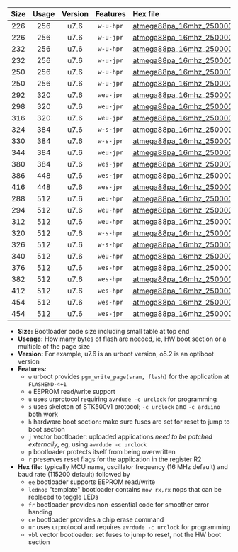 |Size|Usage|Version|Features|Hex file|
|:-:|:-:|:-:|:-:|:--|
|226|256|u7.6|`w-u-hpr`|[atmega88pa_16mhz_250000bps_ur.hex](https://raw.githubusercontent.com/stefanrueger/urboot/main/atmega88pa_16mhz_250000bps_ur.hex)|
|226|256|u7.6|`w-u-jpr`|[atmega88pa_16mhz_250000bps_ur_vbl.hex](https://raw.githubusercontent.com/stefanrueger/urboot/main/atmega88pa_16mhz_250000bps_ur_vbl.hex)|
|232|256|u7.6|`w-u-hpr`|[atmega88pa_16mhz_250000bps_lednop_ur.hex](https://raw.githubusercontent.com/stefanrueger/urboot/main/atmega88pa_16mhz_250000bps_lednop_ur.hex)|
|232|256|u7.6|`w-u-jpr`|[atmega88pa_16mhz_250000bps_lednop_ur_vbl.hex](https://raw.githubusercontent.com/stefanrueger/urboot/main/atmega88pa_16mhz_250000bps_lednop_ur_vbl.hex)|
|250|256|u7.6|`w-u-hpr`|[atmega88pa_16mhz_250000bps_lednop_fr_ur.hex](https://raw.githubusercontent.com/stefanrueger/urboot/main/atmega88pa_16mhz_250000bps_lednop_fr_ur.hex)|
|250|256|u7.6|`w-u-jpr`|[atmega88pa_16mhz_250000bps_lednop_fr_ur_vbl.hex](https://raw.githubusercontent.com/stefanrueger/urboot/main/atmega88pa_16mhz_250000bps_lednop_fr_ur_vbl.hex)|
|292|320|u7.6|`weu-jpr`|[atmega88pa_16mhz_250000bps_ee_ur_vbl.hex](https://raw.githubusercontent.com/stefanrueger/urboot/main/atmega88pa_16mhz_250000bps_ee_ur_vbl.hex)|
|298|320|u7.6|`weu-jpr`|[atmega88pa_16mhz_250000bps_ee_lednop_ur_vbl.hex](https://raw.githubusercontent.com/stefanrueger/urboot/main/atmega88pa_16mhz_250000bps_ee_lednop_ur_vbl.hex)|
|316|320|u7.6|`weu-jpr`|[atmega88pa_16mhz_250000bps_ee_lednop_fr_ur_vbl.hex](https://raw.githubusercontent.com/stefanrueger/urboot/main/atmega88pa_16mhz_250000bps_ee_lednop_fr_ur_vbl.hex)|
|324|384|u7.6|`w-s-jpr`|[atmega88pa_16mhz_250000bps_vbl.hex](https://raw.githubusercontent.com/stefanrueger/urboot/main/atmega88pa_16mhz_250000bps_vbl.hex)|
|330|384|u7.6|`w-s-jpr`|[atmega88pa_16mhz_250000bps_lednop_vbl.hex](https://raw.githubusercontent.com/stefanrueger/urboot/main/atmega88pa_16mhz_250000bps_lednop_vbl.hex)|
|344|384|u7.6|`weu-jpr`|[atmega88pa_16mhz_250000bps_ee_lednop_fr_ce_ur_vbl.hex](https://raw.githubusercontent.com/stefanrueger/urboot/main/atmega88pa_16mhz_250000bps_ee_lednop_fr_ce_ur_vbl.hex)|
|380|384|u7.6|`wes-jpr`|[atmega88pa_16mhz_250000bps_ee_vbl.hex](https://raw.githubusercontent.com/stefanrueger/urboot/main/atmega88pa_16mhz_250000bps_ee_vbl.hex)|
|386|448|u7.6|`wes-jpr`|[atmega88pa_16mhz_250000bps_ee_lednop_vbl.hex](https://raw.githubusercontent.com/stefanrueger/urboot/main/atmega88pa_16mhz_250000bps_ee_lednop_vbl.hex)|
|416|448|u7.6|`wes-jpr`|[atmega88pa_16mhz_250000bps_ee_lednop_fr_vbl.hex](https://raw.githubusercontent.com/stefanrueger/urboot/main/atmega88pa_16mhz_250000bps_ee_lednop_fr_vbl.hex)|
|288|512|u7.6|`weu-hpr`|[atmega88pa_16mhz_250000bps_ee_ur.hex](https://raw.githubusercontent.com/stefanrueger/urboot/main/atmega88pa_16mhz_250000bps_ee_ur.hex)|
|294|512|u7.6|`weu-hpr`|[atmega88pa_16mhz_250000bps_ee_lednop_ur.hex](https://raw.githubusercontent.com/stefanrueger/urboot/main/atmega88pa_16mhz_250000bps_ee_lednop_ur.hex)|
|312|512|u7.6|`weu-hpr`|[atmega88pa_16mhz_250000bps_ee_lednop_fr_ur.hex](https://raw.githubusercontent.com/stefanrueger/urboot/main/atmega88pa_16mhz_250000bps_ee_lednop_fr_ur.hex)|
|320|512|u7.6|`w-s-hpr`|[atmega88pa_16mhz_250000bps.hex](https://raw.githubusercontent.com/stefanrueger/urboot/main/atmega88pa_16mhz_250000bps.hex)|
|326|512|u7.6|`w-s-hpr`|[atmega88pa_16mhz_250000bps_lednop.hex](https://raw.githubusercontent.com/stefanrueger/urboot/main/atmega88pa_16mhz_250000bps_lednop.hex)|
|340|512|u7.6|`weu-hpr`|[atmega88pa_16mhz_250000bps_ee_lednop_fr_ce_ur.hex](https://raw.githubusercontent.com/stefanrueger/urboot/main/atmega88pa_16mhz_250000bps_ee_lednop_fr_ce_ur.hex)|
|376|512|u7.6|`wes-hpr`|[atmega88pa_16mhz_250000bps_ee.hex](https://raw.githubusercontent.com/stefanrueger/urboot/main/atmega88pa_16mhz_250000bps_ee.hex)|
|382|512|u7.6|`wes-hpr`|[atmega88pa_16mhz_250000bps_ee_lednop.hex](https://raw.githubusercontent.com/stefanrueger/urboot/main/atmega88pa_16mhz_250000bps_ee_lednop.hex)|
|412|512|u7.6|`wes-hpr`|[atmega88pa_16mhz_250000bps_ee_lednop_fr.hex](https://raw.githubusercontent.com/stefanrueger/urboot/main/atmega88pa_16mhz_250000bps_ee_lednop_fr.hex)|
|454|512|u7.6|`wes-hpr`|[atmega88pa_16mhz_250000bps_ee_lednop_fr_ce.hex](https://raw.githubusercontent.com/stefanrueger/urboot/main/atmega88pa_16mhz_250000bps_ee_lednop_fr_ce.hex)|
|454|512|u7.6|`wes-jpr`|[atmega88pa_16mhz_250000bps_ee_lednop_fr_ce_vbl.hex](https://raw.githubusercontent.com/stefanrueger/urboot/main/atmega88pa_16mhz_250000bps_ee_lednop_fr_ce_vbl.hex)|

- **Size:** Bootloader code size including small table at top end
- **Useage:** How many bytes of flash are needed, ie, HW boot section or a multiple of the page size
- **Version:** For example, u7.6 is an urboot version, o5.2 is an optiboot version
- **Features:**
  + `w` urboot provides `pgm_write_page(sram, flash)` for the application at `FLASHEND-4+1`
  + `e` EEPROM read/write support
  + `u` uses urprotocol requiring `avrdude -c urclock` for programming
  + `s` uses skeleton of STK500v1 protocol; `-c urclock` and `-c arduino` both work
  + `h` hardware boot section: make sure fuses are set for reset to jump to boot section
  + `j` vector bootloader: uploaded applications *need to be patched externally*, eg, using `avrdude -c urclock`
  + `p` bootloader protects itself from being overwritten
  + `r` preserves reset flags for the application in the register R2
- **Hex file:** typically MCU name, oscillator frequency (16 MHz default) and baud rate (115200 default) followed by
  + `ee` bootloader supports EEPROM read/write
  + `lednop` "template" bootloader contains `mov rx,rx` nops that can be replaced to toggle LEDs
  + `fr` bootloader provides non-essential code for smoother error handing
  + `ce` bootloader provides a chip erase command
  + `ur` uses urprotocol and requires `avrdude -c urclock` for programming
  + `vbl` vector bootloader: set fuses to jump to reset, not the HW boot section
